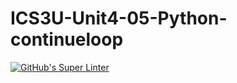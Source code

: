# ICS3U-Unit4-05-Python-continueloop

[![GitHub's Super Linter](https://github.com/matthew-meech/ICS3U-Unit4-05-Python-continueloop/orkflows/GitHub's%20Super%20Linter/badge.svg)](https://github.com/matthew-meech/ICS3U-Unit4-05-Python-continueloop/actions)
